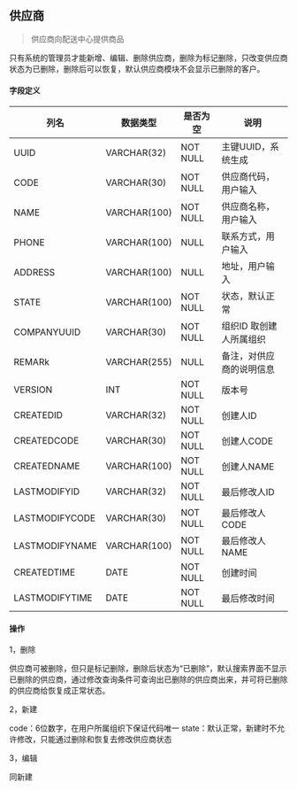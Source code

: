 ## 供应商

> 供应商向配送中心提供商品

只有系统的管理员才能新增、编辑、删除供应商，删除为标记删除，只改变供应商状态为已删除，删除后可以恢复，默认供应商模块不会显示已删除的客户。

#### 字段定义

列名 | 数据类型 | 是否为空 | 说明
---|--- | --- | ---
UUID | VARCHAR(32) | NOT NULL | 主键UUID，系统生成
CODE | VARCHAR(30) | NOT NULL | 供应商代码，用户输入
NAME | VARCHAR(100) | NOT NULL | 供应商名称，用户输入
PHONE | VARCHAR(100) | NULL | 联系方式，用户输入
ADDRESS | VARCHAR(100) | NULL | 地址，用户输入
STATE | VARCHAR(100) | NOT NULL | 状态，默认正常
COMPANYUUID | VARCHAR(30) | NOT NULL | 组织ID 取创建人所属组织
REMARk | VARCHAR(255) | NULL | 备注，对供应商的说明信息
VERSION | INT | NOT NULL | 版本号
CREATEDID | VARCHAR(32)| NOT NULL | 创建人ID
CREATEDCODE | VARCHAR(30)| NOT NULL | 创建人CODE
CREATEDNAME | VARCHAR(100)| NOT NULL | 创建人NAME
LASTMODIFYID | VARCHAR(32)| NOT NULL | 最后修改人ID
LASTMODIFYCODE | VARCHAR(30)| NOT NULL | 最后修改人CODE
LASTMODIFYNAME | VARCHAR(100)| NOT NULL | 最后修改人NAME
CREATEDTIME | DATE| NOT NULL | 创建时间
LASTMODIFYTIME | DATE| NOT NULL | 最后修改时间


#### 操作

1，删除
  
   供应商可被删除，但只是标记删除，删除后状态为“已删除”，默认搜索界面不显示已删除的供应商，通过修改查询条件可查询出已删除的供应商出来，并可将已删除的供应商给恢复成正常状态。

2，新建

   code：6位数字，在用户所属组织下保证代码唯一
   state：默认正常，新建时不允许修改，只能通过删除和恢复去修改供应商状态

3，编辑

   同新建